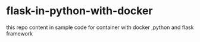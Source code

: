 # flask-in-python-with-docker
this repo content in sample code for container with docker ,python and flask framework
